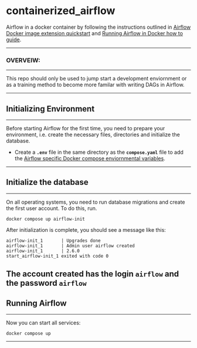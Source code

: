 # containerized_airflow

Airflow in a docker container by following the instructions outlined in [Airflow Docker image extension quickstart](https://airflow.apache.org/docs/docker-stack/build.html#build-build-image) and [Running Airflow in Docker how to guide](https://airflow.apache.org/docs/apache-airflow/stable/howto/docker-compose/index.html).

---
### OVERVEIW:
---

 This repo should only be used to jump start a development enviornment or as a training method to become more familar with writing DAGs in Airflow.

---
## Initializing Environment
---
Before starting Airflow for the first time, you need to prepare your environment, i.e. create the necessary files, directories and initialize the database.

- Create a **`.env`** file in the same directory as the **`compose.yaml`** file to add the [Airflow specific Docker compose enviornmental variables](https://airflow.apache.org/docs/apache-airflow/stable/howto/docker-compose/index.html#docker-compose-env-variables).
---
## Initialize the database
---
On all operating systems, you need to run database migrations and create the first user account. To do this, run.

```
docker compose up airflow-init
```

After initialization is complete, you should see a message like this:
```
airflow-init_1       | Upgrades done
airflow-init_1       | Admin user airflow created
airflow-init_1       | 2.6.0
start_airflow-init_1 exited with code 0
```
The account created has the login **`airflow`** and the password **`airflow`**
---
## Running Airflow
---
Now you can start all services:

```
docker compose up
```
---